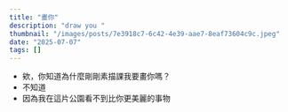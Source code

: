 ```yaml
---
title: "畫你"
description: "draw you "
thumbnail: "/images/posts/7e3918c7-6c42-4e39-aae7-8eaf73604c9c.jpeg"
date: "2025-07-07"
tags: []
---
```

- 欸，你知道為什麼剛剛素描課我要畫你嗎？
- 不知道
- 因為我在這片公園看不到比你更美麗的事物
